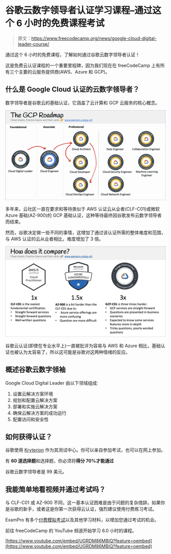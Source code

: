 # 谷歌云数字领导者认证学习课程–通过这个 6 小时的免费课程考试

> 原文：<https://www.freecodecamp.org/news/google-cloud-digital-leader-course/>

通过这个 6 小时的免费课程，了解如何通过谷歌云数字领导者认证！

这是免费云认证课程的一个重要里程碑，因为我们现在在 freeCodeCamp 上有所有三个主要的云服务提供商(AWS、Azure 和 GCP)。

## 什么是 Google Cloud 认证的云数字领导者？

数字领导者是谷歌云的基础认证，它涵盖了云计算和 GCP 云服务的核心概念。

![Screen-Shot-2021-08-04-at-11.03.42-AM-1](img/6d0a0a03b9a3285a3f58099eebea15d1.png)

多年来，云社区一直在要求和等待类似于 AWS 认证云从业者(CLF-C01)或微软 Azure 基础(AZ-900)的 GCP 基础认证，这种等待最终因谷歌发布云数字领导者而结束。

然而，谷歌决定做一些不同的事情，这增加了通过该认证所需的整体难度和范围，与 AWS 认证的云从业者相比，难度增加了 3 倍。

![Screen-Shot-2021-08-04-at-11.13.02-AM](img/ff456618fff9b9400db3c690578d0f87.png)

谷歌云认证(即使在专业水平上)一直被批评为容易与 AWS 和 Azure 相比，基础认证也被认为太容易了，所以这可能是谷歌对这两种情绪的反应。

## ******概述**谷歌云数字领袖****

Google Cloud Digital Leader 由以下领域组成:

1.  设置云解决方案环境
2.  规划和配置云解决方案
3.  部署和实施云解决方案
4.  确保云解决方案的成功运行
5.  配置访问和安全性

## 如何获得认证？

谷歌使用 [Kryterion](https://www.freecodecamp.org/news/p/bc0cbbc3-1a26-43ac-a07c-e158c256003e/Kryterion) 作为其测试中心。你可以亲自参加考试，也可以在网上参加。

有 **60 道选择题**和选择题，你必须将**得分 70%才能通过**

谷歌云数字领导者是 99 美元。

## 我能简单地看视频并通过考试吗？

与 CLF-C01 或 AZ-900 不同，这一基本认证困难是由于问题的复杂措辞。如果你是谷歌的新手，或者这是你第一次获得云认证，强烈建议使用付费练习考试。

ExamPro 有多个[付费模拟考试](https://exampro.co/gcp-cdl)以及其他学习材料，以增加您通过考试的机会。

前往 freeCodeCamp 的 YouTube 频道开始学习 6.0 小时的课程。

[https://www.youtube.com/embed/UGRDM86MBIQ?feature=oembed](https://www.youtube.com/embed/UGRDM86MBIQ?feature=oembed)